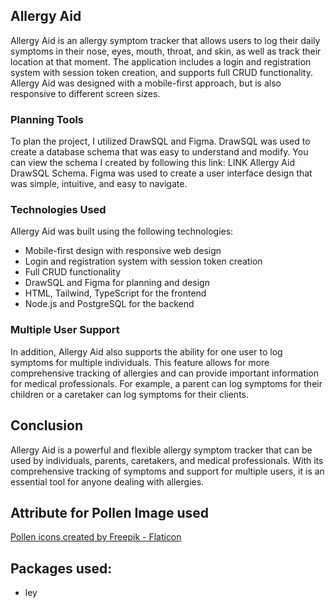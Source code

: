 ## Allergy Aid

Allergy Aid is an allergy symptom tracker that allows users to log their daily symptoms in their nose, eyes, mouth, throat, and skin, as well as track their location at that moment. The application includes a login and registration system with session token creation, and supports full CRUD functionality. Allergy Aid was designed with a mobile-first approach, but is also responsive to different screen sizes.

### Planning Tools

To plan the project, I utilized DrawSQL and Figma. DrawSQL was used to create a database schema that was easy to understand and modify. You can view the schema I created by following this link: LINK Allergy Aid DrawSQL Schema. Figma was used to create a user interface design that was simple, intuitive, and easy to navigate.

### Technologies Used

Allergy Aid was built using the following technologies:

- Mobile-first design with responsive web design
- Login and registration system with session token creation
- Full CRUD functionality
- DrawSQL and Figma for planning and design
- HTML, Tailwind, TypeScript for the frontend
- Node.js and PostgreSQL for the backend

### Multiple User Support

In addition, Allergy Aid also supports the ability for one user to log symptoms for multiple individuals. This feature allows for more comprehensive tracking of allergies and can provide important information for medical professionals. For example, a parent can log symptoms for their children or a caretaker can log symptoms for their clients.

## Conclusion

Allergy Aid is a powerful and flexible allergy symptom tracker that can be used by individuals, parents, caretakers, and medical professionals. With its comprehensive tracking of symptoms and support for multiple users, it is an essential tool for anyone dealing with allergies.

## Attribute for Pollen Image used

<a href="https://www.flaticon.com/free-icons/pollen" title="pollen icons">Pollen icons created by Freepik - Flaticon</a>

## Packages used:

- ley
